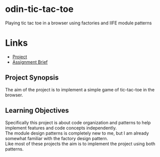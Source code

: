 # odin-tic-tac-toe
Playing tic tac toe in a browser using factories and IIFE module patterns

# Links

- [Project](https://anevilpenguin.github.io/odin-tic-tac-toe)
- [Assignment Brief](https://www.theodinproject.com/lessons/node-path-javascript-tic-tac-toe)

## Project Synopsis

The aim of the project is to implement a simple game of tic-tac-toe in the browser.  

## Learning Objectives

Specifically this project is about code organization and patterns to help implement
 features and code concepts independently.  
The module design patterns is completely new to me, but I am already somewhat 
 familiar with the factory design pattern.  
Like most of these projects the aim is to implement the project using both patterns.

